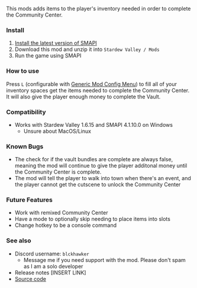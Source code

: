 ﻿This mods adds items to the player's inventory needed in order to complete the Community Center.

### Install
1. [Install the latest version of SMAPI](https://smapi.io)
2. Download this mod and unzip it into `Stardew Valley / Mods`
3. Run the game using SMAPI


### How to use
Press `L` (configurable with [Generic Mod Config Menu](https://www.nexusmods.com/stardewvalley/mods/5098)) to fill all of your inventory spaces get the items needed to complete the Community Center. It will also give the player enough money to complete the Vault.

### Compatibility
- Works with Stardew Valley 1.6.15 and SMAPI 4.1.10.0 on Windows
    - Unsure about MacOS/Linux

### Known Bugs
- The check for if the vault bundles are complete are always false, meaning the mod will continue to give the player additonal money until the Community Center is complete.
- The mod will tell the player to walk into town when there's an event, and the player cannot get the cutscene to unlock the Community Center


### Future Features
- Work with remixed Community Center
- Have a mode to optionally skip needing to place items into slots
- Change hotkey to be a console command

### See also
- Discord username: `blckhawker`
    - Message me if you need support with the mod. Please don't spam as I am a solo developer
- Release notes [INSERT LINK]
- [Source code](https://github.com/BlckHawker/Instant-Community-Center-Cheat)